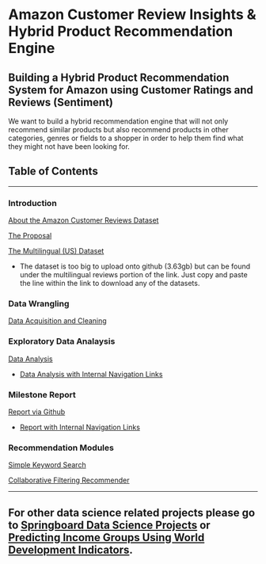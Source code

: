 # Amazon Customer Review Insights & Hybrid Product Recommendation Engine
## Building a Hybrid Product Recommendation System for Amazon using Customer Ratings and Reviews (Sentiment)

We want to build a hybrid recommendation engine that will not only recommend similar products but also recommend products in other categories, genres or fields to a shopper in order to help them find what they might not have been looking for.

## Table of Contents
--------------------------


### Introduction
[About the Amazon Customer Reviews Dataset](https://s3.amazonaws.com/amazon-reviews-pds/readme.html)

[The Proposal](https://github.com/dametreusv/amazon_hybrid_recommendation_system/blob/master/APR_Proposal.pdf)

[The Multilingual (US) Dataset](https://s3.amazonaws.com/amazon-reviews-pds/tsv/index.txt)
- The dataset is too big to upload onto github (3.63gb) but can be found under the multilingual reviews portion of the link.  Just copy and paste the line within the link to download any of the datasets.


### Data Wrangling
[Data Acquisition and Cleaning](https://github.com/dametreusv/amazon_hybrid_recommendation_system/blob/master/APR_wrangle.ipynb)


### Exploratory Data Analaysis
[Data Analysis](https://github.com/dametreusv/amazon_hybrid_recommendation_system/blob/master/APR_analysis.ipynb)
- [Data Analysis with Internal Navigation Links](https://nbviewer.jupyter.org/github/dametreusv/amazon_hybrid_recommendation_system/blob/master/APR_analysis.ipynb)


### Milestone Report
[Report via Github](https://github.com/dametreusv/amazon_hybrid_recommendation_system/blob/master/APR_milestone_report.ipynb)
- [Report with Internal Navigation Links](https://nbviewer.jupyter.org/github/dametreusv/amazon_hybrid_recommendation_system/blob/master/APR_milestone_report.ipynb)


### Recommendation Modules
[Simple Keyword Search](https://github.com/dametreusv/amazon_hybrid_recommendation_system/blob/master/APR_recommender_keyword_simple.ipynb)

[Collaborative Filtering Recommender](https://github.com/dametreusv/amazon_hybrid_recommendation_system/blob/master/APR_recommender_collaborative.ipynb)

--------
For other data science related projects please go to [Springboard Data Science Projects](https://github.com/dametreusv/Springboard_Data_Science) or [Predicting Income Groups Using World Development Indicators](https://github.com/dametreusv/world_development_indicators/blob/master/README.md).
-------
